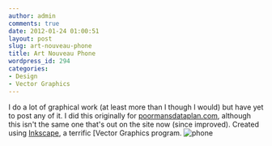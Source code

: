 ```yaml
---
author: admin
comments: true
date: 2012-01-24 01:00:51
layout: post
slug: art-nouveau-phone
title: Art Nouveau Phone
wordpress_id: 294
categories:
- Design
- Vector Graphics
---
```


I do a lot of graphical work (at least more than I though I would) but have yet to post any of it. I did this originally for [poormansdataplan.com](http://poormansdataplan.com), although this isn't the same one that's out on the site now (since improved). Created using [Inkscape](http://inkscape.org/), a terrific [Vector Graphics program.
![phone](/resources/post_images/pmdp.png)
